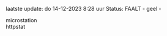 laatste update: 
do 14-12-2023  8:28   uur 
Status: FAALT - geel - 
<div class="service Y">microstation</div><div class="service G">httpstat</div>